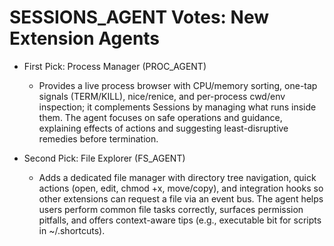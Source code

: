 # SESSIONS_AGENT Votes: New Extension Agents

- First Pick: Process Manager (PROC_AGENT)
  - Provides a live process browser with CPU/memory sorting, one-tap signals (TERM/KILL), nice/renice, and per-process cwd/env inspection; it complements Sessions by managing what runs inside them. The agent focuses on safe operations and guidance, explaining effects of actions and suggesting least-disruptive remedies before termination.

- Second Pick: File Explorer (FS_AGENT)
  - Adds a dedicated file manager with directory tree navigation, quick actions (open, edit, chmod +x, move/copy), and integration hooks so other extensions can request a file via an event bus. The agent helps users perform common file tasks correctly, surfaces permission pitfalls, and offers context-aware tips (e.g., executable bit for scripts in ~/.shortcuts).

